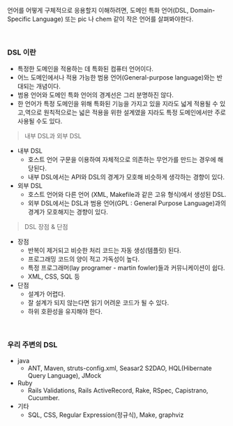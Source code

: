언어를 어떻게 구체적으로 응용할지 이해하려면, 도메인 특화 언어(DSL, Domain-Specific Language) 또는 pic 나 chem 같이 작은 언어를 살펴봐야한다.

<br>

### DSL 이란

- 특정한 도메인을 적용하는 데 특화된 컴퓨터 언어이다.
- 어느 도메인에서나 적용 가능한 범용 언어(General-purpose language)와는 반대되는 개념이다.
- 범용 언어와 도메인 특화 언어의 경계선은 그리 분명하진 않다.
- 한 언어가 특정 도메인을 위해 특화된 기능을 가지고 있을 지라도 넓게 적용될 수 있고,역으로 원칙적으로는 넓은 적용을 위한 설계였을 지라도 특정 도메인에서만 주로 사용될 수도 있다.

> 내부 DSL과 외부 DSL

- 내부 DSL
    - 호스트 언어 구문을 이용하여 자체적으로 의존하는 무언가를 만드는 경우에 해당된다.
    - 내부 DSL에서는 API와 DSL의 경계가 모호해 비슷하게 생각하는 경향이 있다.
- 외부 DSL
    - 호스트 언어와 다른 언어 (XML, Makefile과 같은 고유 형식)에서 생성된 DSL.
    - 외부 DSL에서는 DSL과 범용 언어(GPL : General Purpose Language)과의 경계가 모호해지는 경향이 있다.

> DSL 장점 & 단점

- 장점
    - 반복이 제거되고 비슷한 처리 코드는 자동 생성(템플릿) 된다.
    - 프로그래밍 코드의 양이 적고 가독성이 높다.
    - 특정 프로그래머(lay programer - martin fowler)들과 커뮤니케이션이 쉽다.
    - XML, CSS, SQL 등
- 단점
    - 설계가 어렵다.
    - 잘 설계가 되지 않는다면 읽기 어려운 코드가 될 수 있다.
    - 하위 호환성을 유지해야 한다.

<br>

### 우리 주변의 DSL

- java
    - ANT, Maven, struts-config.xml, Seasar2 S2DAO, HQL(Hibernate Query Language), JMock
- Ruby
    - Rails Validations, Rails ActiveRecord, Rake, RSpec, Capistrano, Cucumber.
- 기타
    - SQL, CSS, Regular Expression(정규식), Make, graphviz